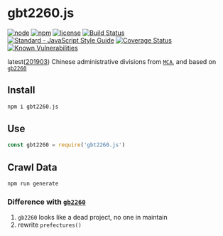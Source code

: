 # gbt2260.js

[![node](https://img.shields.io/node/v/gbt2260.js.svg)](https://www.npmjs.com/package/gbt2260.js)
[![npm](https://img.shields.io/npm/v/gbt2260.js.svg)](https://www.npmjs.com/package/gbt2260.js)
[![license](https://img.shields.io/npm/l/gbt2260.js.svg)](https://github.com/kagawagao/gbt2260.js/blob/master/LICENSE)
[![Build Status](https://travis-ci.org/kagawagao/gbt2260.svg?branch=master)](https://travis-ci.org/kagawagao/gbt2260)
[![Standard - JavaScript Style Guide](https://img.shields.io/badge/code_style-standard-brightgreen.svg)](http://standardjs.com/)
[![Coverage Status](https://coveralls.io/repos/github/kagawagao/gbt2260/badge.svg?branch=master)](https://coveralls.io/github/kagawagao/gbt2260?branch=master)
[![Known Vulnerabilities](https://snyk.io/test/github/kagawagao/gbt2260/badge.svg?targetFile=package.json)](https://snyk.io/test/github/kagawagao/gbt2260?targetFile=package.json)

latest([201903](http://www.mca.gov.cn/article/sj/xzqh/2019/201901-06/201904301706.html)) Chinese administrative divisions from [`MCA`](http://www.mca.gov.cn/article/sj/xzqh/2019/), and based on [`gb2260`](https://github.com/cn/GB2260.js)

## Install

```bash
npm i gbt2260.js
```

## Use

```js
const gbt2260 = require('gbt2260.js')
```

## Crawl Data

```bash
npm run generate
```

### Difference with [`gb2260`](https://github.com/cn/GB2260.js)

1. `gb2260` looks like a dead project, no one in maintain
2. rewrite `prefectures()`
